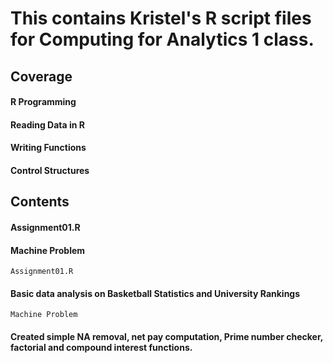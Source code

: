 # This contains Kristel's R script files for Computing for Analytics 1 class.



## Coverage

#### R Programming
#### Reading Data in R
#### Writing Functions
#### Control Structures

## Contents

#### Assignment01.R
#### Machine Problem

```
Assignment01.R
```

#### Basic data analysis on Basketball Statistics and University Rankings

```
Machine Problem
```

#### Created simple NA removal, net pay computation, Prime number checker, factorial and compound interest functions.  

 
